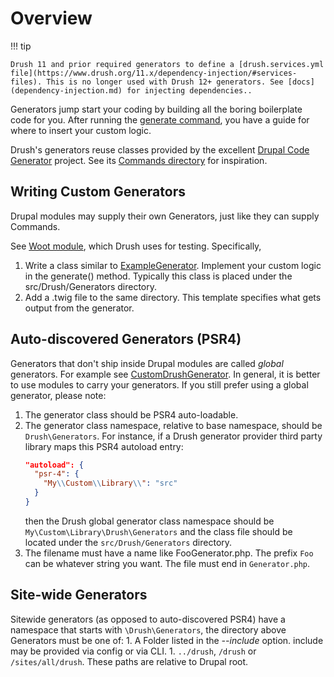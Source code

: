 # Overview

!!! tip

    Drush 11 and prior required generators to define a [drush.services.yml file](https://www.drush.org/11.x/dependency-injection/#services-files). This is no longer used with Drush 12+ generators. See [docs](dependency-injection.md) for injecting dependencies..

Generators jump start your coding by building all the boring boilerplate code for you. After running the [generate command](commands/generate.md), you have a guide for where to insert your custom logic.

Drush's generators reuse classes provided by the excellent [Drupal Code Generator](https://github.com/Chi-teck/drupal-code-generator) project. See its [Commands directory](https://github.com/Chi-teck/drupal-code-generator/tree/3.x/src/Command) for inspiration.

## Writing Custom Generators
Drupal modules may supply their own Generators, just like they can supply Commands.

See [Woot module](https://github.com/drush-ops/drush/tree/12.x/sut/modules/unish/woot/src/Drush/Generators), which Drush uses for testing. Specifically,

  1. Write a class similar to [ExampleGenerator](https://github.com/drush-ops/drush/tree/12.x/sut/modules/unish/woot/src/Drush/Generators). Implement your custom logic in the generate() method. Typically this class is placed under the src/Drush/Generators directory.
  2. Add a .twig file to the same directory. This template specifies what gets output from the generator.
  
## Auto-discovered Generators (PSR4)

Generators that don't ship inside Drupal modules are called *global* generators. For example see [CustomDrushGenerator](https://github.com/drush-ops/drush/blob/12.x/tests/fixtures/lib/Drush/Generators/CustomGenerator.php). In general, it is better to use modules to carry your generators. If you still prefer using a global generator, please note:

1. The generator class should be PSR4 auto-loadable.
1. The generator class namespace, relative to base namespace, should be `Drush\Generators`. For instance, if a Drush generator provider third party library maps this PSR4 autoload entry:
   ```json
   "autoload": {
     "psr-4": {
       "My\\Custom\\Library\\": "src"
     }
   }
   ```
   then the Drush global generator class namespace should be `My\Custom\Library\Drush\Generators` and the class file should be located under the `src/Drush/Generators` directory.
1. The filename must have a name like FooGenerator.php. The prefix `Foo` can be whatever string you want. The file must end in `Generator.php`.

## Site-wide Generators

Sitewide generators (as opposed to auto-discovered PSR4) have a namespace that starts with `\Drush\Generators`, the directory above Generators must be one of:
    1.  A Folder listed in the *--include* option. include may be provided via config or via CLI.
    1.  `../drush`, `/drush` or `/sites/all/drush`. These paths are relative to Drupal root.
